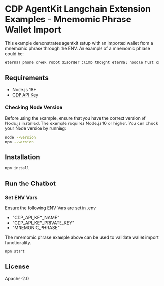 # CDP AgentKit Langchain Extension Examples - Mnemomic Phrase Wallet Import

This example demonstrates agentkit setup with an imported wallet from a mnemomic phrase through the ENV. An example of a mnemomic phrase could be:
```bash
eternal phone creek robot disorder climb thought eternal noodle flat cage bubble liquid sting can
```

## Requirements

- Node.js 18+
- [CDP API Key](https://portal.cdp.coinbase.com/access/api)

### Checking Node Version

Before using the example, ensure that you have the correct version of Node.js installed. The example requires Node.js 18 or higher. You can check your Node version by running:

```bash
node --version
npm --version
```

## Installation

```bash
npm install
```

## Run the Chatbot

### Set ENV Vars

Ensure the following ENV Vars are set in .env
- "CDP_API_KEY_NAME"
- "CDP_API_KEY_PRIVATE_KEY"
- "MNEMONIC_PHRASE"

The mnemomic phrase example above can be used to validate wallet import functionality.

```bash
npm start
```

## License

Apache-2.0
